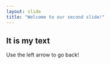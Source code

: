 ```yaml
---
layout: slide
title: "Welcome to our second slide!"
---
```

## It is my text
Use the left arrow to go back!
